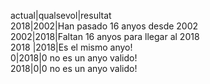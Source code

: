 actual|qualsevol|resultat  
2018|2002|Han pasado 16 anyos desde 2002       
2002|2018|Faltan 16 anyos para llegar al 2018  
2018 |2018|Es el mismo anyo!  
0|2018|0 no es un anyo valido!    
2018|0|0 no es un anyo valido!  

  
 
